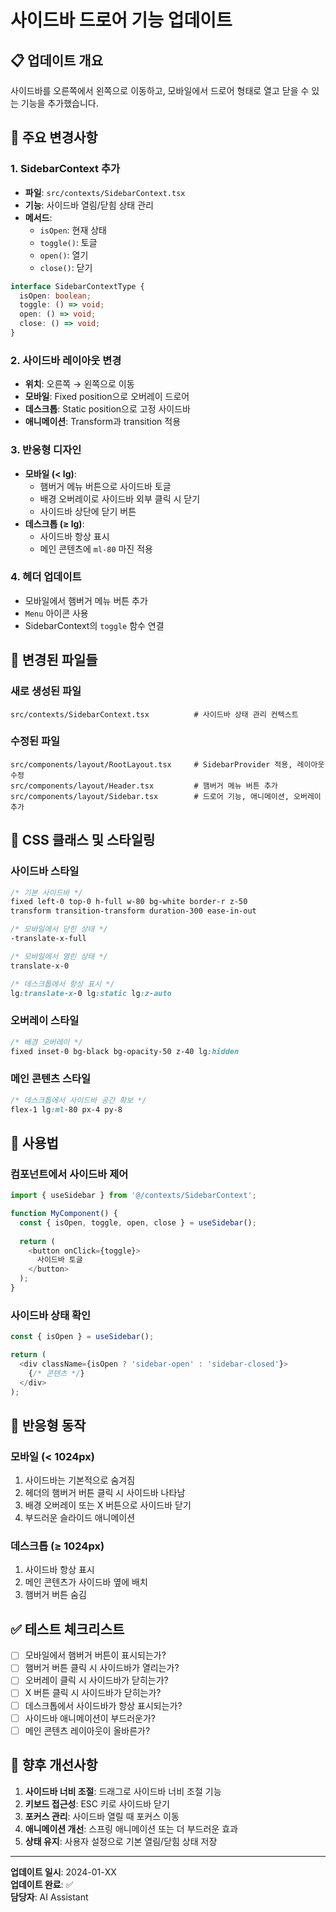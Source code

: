 # 사이드바 드로어 기능 업데이트

## 📋 업데이트 개요

사이드바를 오른쪽에서 왼쪽으로 이동하고, 모바일에서 드로어 형태로 열고 닫을 수 있는 기능을 추가했습니다.

## 🎯 주요 변경사항

### 1. SidebarContext 추가
- **파일**: `src/contexts/SidebarContext.tsx`
- **기능**: 사이드바 열림/닫힘 상태 관리
- **메서드**: 
  - `isOpen`: 현재 상태
  - `toggle()`: 토글
  - `open()`: 열기
  - `close()`: 닫기

```typescript
interface SidebarContextType {
  isOpen: boolean;
  toggle: () => void;
  open: () => void;
  close: () => void;
}
```

### 2. 사이드바 레이아웃 변경
- **위치**: 오른쪽 → 왼쪽으로 이동
- **모바일**: Fixed position으로 오버레이 드로어
- **데스크톱**: Static position으로 고정 사이드바
- **애니메이션**: Transform과 transition 적용

### 3. 반응형 디자인
- **모바일 (< lg)**: 
  - 햄버거 메뉴 버튼으로 사이드바 토글
  - 배경 오버레이로 사이드바 외부 클릭 시 닫기
  - 사이드바 상단에 닫기 버튼
- **데스크톱 (≥ lg)**: 
  - 사이드바 항상 표시
  - 메인 콘텐츠에 `ml-80` 마진 적용

### 4. 헤더 업데이트
- 모바일에서 햄버거 메뉴 버튼 추가
- `Menu` 아이콘 사용
- SidebarContext의 `toggle` 함수 연결

## 📁 변경된 파일들

### 새로 생성된 파일
```
src/contexts/SidebarContext.tsx          # 사이드바 상태 관리 컨텍스트
```

### 수정된 파일
```
src/components/layout/RootLayout.tsx     # SidebarProvider 적용, 레이아웃 수정
src/components/layout/Header.tsx         # 햄버거 메뉴 버튼 추가
src/components/layout/Sidebar.tsx        # 드로어 기능, 애니메이션, 오버레이 추가
```

## 🎨 CSS 클래스 및 스타일링

### 사이드바 스타일
```css
/* 기본 사이드바 */
fixed left-0 top-0 h-full w-80 bg-white border-r z-50 
transform transition-transform duration-300 ease-in-out

/* 모바일에서 닫힌 상태 */
-translate-x-full

/* 모바일에서 열린 상태 */
translate-x-0

/* 데스크톱에서 항상 표시 */
lg:translate-x-0 lg:static lg:z-auto
```

### 오버레이 스타일
```css
/* 배경 오버레이 */
fixed inset-0 bg-black bg-opacity-50 z-40 lg:hidden
```

### 메인 콘텐츠 스타일
```css
/* 데스크톱에서 사이드바 공간 확보 */
flex-1 lg:ml-80 px-4 py-8
```

## 🔧 사용법

### 컴포넌트에서 사이드바 제어
```typescript
import { useSidebar } from '@/contexts/SidebarContext';

function MyComponent() {
  const { isOpen, toggle, open, close } = useSidebar();
  
  return (
    <button onClick={toggle}>
      사이드바 토글
    </button>
  );
}
```

### 사이드바 상태 확인
```typescript
const { isOpen } = useSidebar();

return (
  <div className={isOpen ? 'sidebar-open' : 'sidebar-closed'}>
    {/* 콘텐츠 */}
  </div>
);
```

## 📱 반응형 동작

### 모바일 (< 1024px)
1. 사이드바는 기본적으로 숨겨짐
2. 헤더의 햄버거 버튼 클릭 시 사이드바 나타남
3. 배경 오버레이 또는 X 버튼으로 사이드바 닫기
4. 부드러운 슬라이드 애니메이션

### 데스크톱 (≥ 1024px)
1. 사이드바 항상 표시
2. 메인 콘텐츠가 사이드바 옆에 배치
3. 햄버거 버튼 숨김

## ✅ 테스트 체크리스트

- [ ] 모바일에서 햄버거 버튼이 표시되는가?
- [ ] 햄버거 버튼 클릭 시 사이드바가 열리는가?
- [ ] 오버레이 클릭 시 사이드바가 닫히는가?
- [ ] X 버튼 클릭 시 사이드바가 닫히는가?
- [ ] 데스크톱에서 사이드바가 항상 표시되는가?
- [ ] 사이드바 애니메이션이 부드러운가?
- [ ] 메인 콘텐츠 레이아웃이 올바른가?

## 🚀 향후 개선사항

1. **사이드바 너비 조절**: 드래그로 사이드바 너비 조절 기능
2. **키보드 접근성**: ESC 키로 사이드바 닫기
3. **포커스 관리**: 사이드바 열릴 때 포커스 이동
4. **애니메이션 개선**: 스프링 애니메이션 또는 더 부드러운 효과
5. **상태 유지**: 사용자 설정으로 기본 열림/닫힘 상태 저장

---

**업데이트 일시**: 2024-01-XX  
**업데이트 완료**: ✅  
**담당자**: AI Assistant
